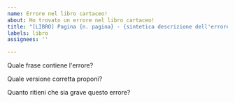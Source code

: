 ```yaml
---
name: Errore nel libro cartaceo!
about: Ho trovato un errore nel libro cartaceo!
title: "[LIBRO] Pagina {n. pagina} - {sintetica descrizione dell'errore}"
labels: libro
assignees: ''

---
```


Quale frase contiene l'errore?

Quale versione corretta proponi?

Quanto ritieni che sia grave questo errore?
